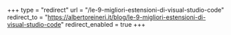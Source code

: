 +++
type = "redirect"
url = "/le-9-migliori-estensioni-di-visual-studio-code"
redirect_to = "https://albertoreineri.it/blog/le-9-migliori-estensioni-di-visual-studio-code"
redirect_enabled = true
+++
